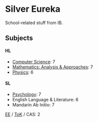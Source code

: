 # Silver Eureka

School-related stuff from IB.

## Subjects

#### HL
- [Computer Science](/compsci): 7
- [Mathematics: Analysis & Approaches](/math): 7
- [Physics](/physics): 6

#### SL
- [Psychology](/psych): 7
- English Language & Literature: 6
- Mandarin Ab Initio: 7

[EE](/ee) / [ToK](/tok) / CAS: 2
